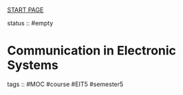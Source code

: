 [START PAGE](../START%20PAGE.md)

status :: #empty 

# Communication in Electronic Systems

tags :: #MOC #course #EIT5 #semester5
